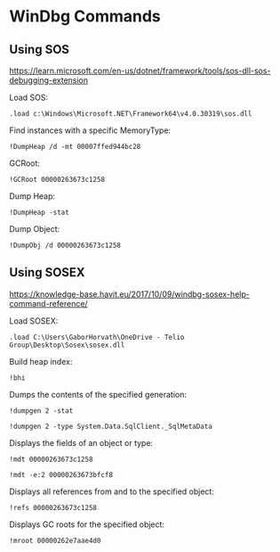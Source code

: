 # WinDbg Commands

## Using SOS

https://learn.microsoft.com/en-us/dotnet/framework/tools/sos-dll-sos-debugging-extension

Load SOS:

```
.load c:\Windows\Microsoft.NET\Framework64\v4.0.30319\sos.dll
```

Find instances with a specific MemoryType:

```
!DumpHeap /d -mt 00007ffed944bc28
```

GCRoot:

```
!GCRoot 00000263673c1258
```

Dump Heap:

```
!DumpHeap -stat
```

Dump Object:

```
!DumpObj /d 00000263673c1258
```

## Using SOSEX

https://knowledge-base.havit.eu/2017/10/09/windbg-sosex-help-command-reference/

Load SOSEX:

```
.load C:\Users\GaborHorvath\OneDrive - Telio Group\Desktop\Sosex\sosex.dll
```

Build heap index:

```
!bhi
```

Dumps the contents of the specified generation:

```
!dumpgen 2 -stat
```

```
!dumpgen 2 -type System.Data.SqlClient._SqlMetaData
```

Displays the fields of an object or type:

```
!mdt 00000263673c1258
```

```
!mdt -e:2 00000263673bfcf8
```

Displays all references from and to the specified object:

```
!refs 00000263673c1258
```

Displays GC roots for the specified object:

```
!mroot 00000262e7aae4d0
```